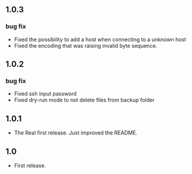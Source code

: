 ## 1.0.3

### bug fix
  * Fixed the possibility to add a host when connecting to a unknown host
  * Fixed the encoding that was raising invalid byte sequence.

## 1.0.2

### bug fix
  * Fixed ssh input password
  * Fixed dry-run mode to not delete files from backup folder

## 1.0.1
  * The Real first release. Just improved the README.

## 1.0

* First release.